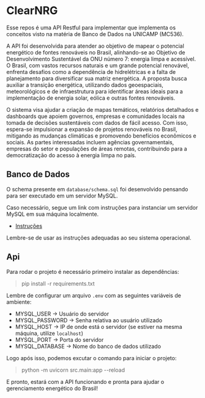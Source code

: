 # ClearNRG
Esse repos é uma API Restful para implementar que implementa os conceitos visto na matéria de Banco de Dados na UNICAMP (MC536).

A API foi desenvolvida para atender ao objetivo de mapear o potencial energético de fontes renováveis no Brasil, alinhando-se ao Objetivo de Desenvolvimento Sustentável da ONU número 7: energia limpa e acessível. O Brasil, com vastos recursos naturais e um grande potencial renovável, enfrenta desafios como a dependência de hidrelétricas e a falta de planejamento para diversificar sua matriz energética. A proposta busca auxiliar a transição energética, utilizando dados geoespaciais, meteorológicos e de infraestrutura para identificar áreas ideais para a implementação de energia solar, eólica e outras fontes renováveis.

O sistema visa ajudar a criação de mapas temáticos, relatórios detalhados e dashboards que apoiem governos, empresas e comunidades locais na tomada de decisões sustentáveis com dados de fácil acesso. Com isso, espera-se impulsionar a expansão de projetos renováveis no Brasil, mitigando as mudanças climáticas e promovendo benefícios econômicos e sociais. As partes interessadas incluem agências governamentais, empresas do setor e populações de áreas remotas, contribuindo para a democratização do acesso à energia limpa no país.

## Banco de Dados

O schema presente em `database/schema.sql` foi desenvolvido pensando para ser executado em um servidor MySQL.

Caso necessário, segue um link com instruções para instanciar um servidor MySQL em sua máquina localmente.

- [Instruções](https://www.prisma.io/dataguide/mysql/setting-up-a-local-mysql-database)

Lembre-se de usar as instruções adequadas ao seu sistema operacional.

## Api

Para rodar o projeto é necessário primeiro instalar as dependências:

> pip install -r requirements.txt

Lembre de configurar um arquivo `.env` com as seguintes variáveis de ambiente:
 - MYSQL_USER -> Usuário do servidor
 - MYSQL_PASSWORD -> Senha relativa ao usuário utilizado
 - MYSQL_HOST -> IP de onde está o servidor (se estiver na mesma máquina, utilize `localhost`)
 - MYSQL_PORT -> Porta do servidor
 - MYSQL_DATABASE -> Nome do banco de dados utilizado

Logo após isso, podemos excutar o comando para iniciar o projeto:

> python -m uvicorn src.main:app --reload

E pronto, estará com a API funcionando e pronta para ajudar o gerenciamento energético do Brasil!
